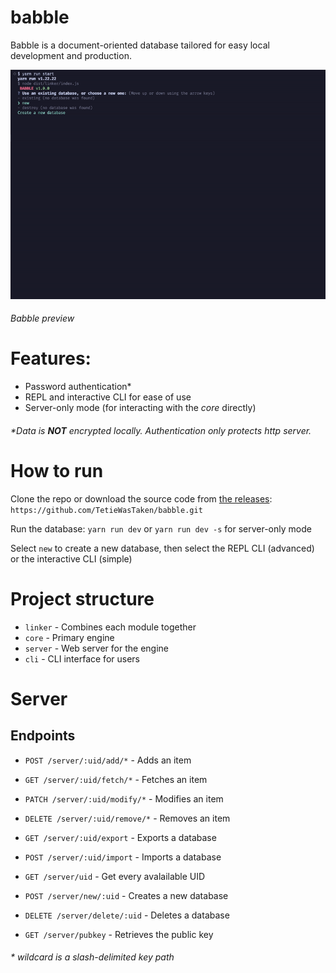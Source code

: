 # babble

Babble is a document-oriented database tailored for easy local development and production.

![Preview](./media/main.gif 'Preview')

###### Babble preview

# Features:

- Password authentication\*
- REPL and interactive CLI for ease of use
- Server-only mode (for interacting with the _core_ directly)

###### \*Data is **NOT** encrypted locally. Authentication only protects http server.

# How to run

Clone the repo or download the source code from [the releases](https://github.com/TetieWasTaken/babble/releases):
`https://github.com/TetieWasTaken/babble.git`

Run the database:
`yarn run dev`
or `yarn run dev -s` for server-only mode

Select `new` to create a new database, then select the REPL CLI (advanced) or the interactive CLI (simple)

# Project structure

- `linker` - Combines each module together
- `core` - Primary engine
- `server` - Web server for the engine
- `cli` - CLI interface for users

# Server

## Endpoints

- `POST /server/:uid/add/*` - Adds an item
- `GET /server/:uid/fetch/*` - Fetches an item
- `PATCH /server/:uid/modify/*` - Modifies an item
- `DELETE /server/:uid/remove/*` - Removes an item
- `GET /server/:uid/export` - Exports a database
- `POST /server/:uid/import` - Imports a database

- `GET /server/uid` - Get every avalailable UID
- `POST /server/new/:uid` - Creates a new database
- `DELETE /server/delete/:uid` - Deletes a database

- `GET /server/pubkey` - Retrieves the public key

###### \* wildcard is a slash-delimited key path
